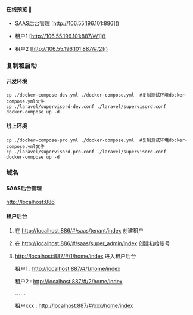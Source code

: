 #### 在线预览 👀

* SAAS后台管理 [http://106.55.196.101:886]()
* 租户1 [http://106.55.196.101:887/#/1]()

* 租户2 [http://106.55.196.101:887/#/2]()

### 复制和启动

#### 开发环境

```
cp ./docker-compose-dev.yml ./docker-compose.yml  #复制测试环境docker-compose.yml文件
cp ./laravel/supervisord-dev.conf ./laravel/supervisord.conf
docker-compose up -d
```

#### 线上环境

```
cp ./docker-compose-pro.yml ./docker-compose.yml  #复制测试环境docker-compose.yml文件
cp ./laravel/supervisord-pro.conf ./laravel/supervisord.conf
docker-compose up -d
```

### 域名

#### SAAS后台管理

[http://localhost:886]()

#### 租户后台

1. 在 [http://localhost:886/#/saas/tenant/index]() 创建租户
2. 在 [http://localhost:886/#/saas/super_admin/index]() 创建初始账号
3. [http://localhost:887/#/1/home/index]() 进入租户后台

   租户1 : [http://localhost:887/#/1/home/index]()

   租户2 : [http://localhost:887/#/2/home/index]()

   **......**

   租户xxx : [http://localhost:887/#/xxx/home/index]()
